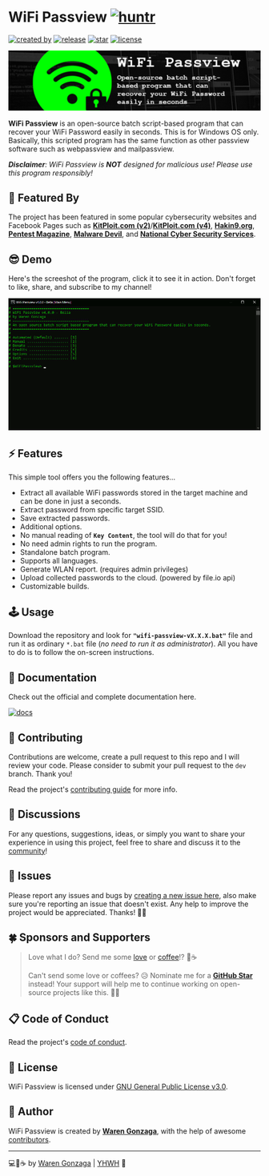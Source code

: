 # WiFi Passview [![huntr](https://cdn.huntr.dev/huntr_security_badge_mono.svg)](https://huntr.dev)

[![created by](https://img.shields.io/badge/created%20by-Waren%20Gonzaga-blue.svg?longCache=true&style=flat-square)](https://github.com/warengonzaga) [![release](https://img.shields.io/github/release/warengonzaga/wifi-passview.svg?style=flat-square)](https://github.com/warengonzaga/wifi-passview/releases) [![star](https://img.shields.io/github/stars/warengonzaga/wifi-passview.svg?style=flat-square)](https://github.com/warengonzaga/wifi-passview/stargazers) [![license](https://img.shields.io/github/license/warengonzaga/wifi-passview.svg?style=flat-square)](https://github.com/warengonzaga/wifi-passview/blob/main/license)

![Official Icon](.github/image/repo-banner.jpg)

**WiFi Passview** is an open-source batch script-based program that can recover your WiFi Password easily in seconds. This is for Windows OS only. Basically, this scripted program has the same function as other passview software such as webpassview and mailpassview.

_**Disclaimer**: WiFi Passview is **NOT** designed for malicious use! Please use this program responsibly!_

## 💖 Featured By

The project has been featured in some popular cybersecurity websites and Facebook Pages such as **[KitPloit.com (v2)](https://www.kitploit.com/2020/03/wifi-passview-v20-open-source-batch.html)**/**[KitPloit.com (v4)](https://www.kitploit.com/2020/07/wifi-passview-v40-open-source-batch.html)**, **[Hakin9.org](https://hakin9.org/wifi-passview-an-open-source-batch-script-based-wifi-passview-for-windows)**, **[Pentest Magazine](https://pentestmag.com/wifi-passview)**, **[Malware Devil](https://www.malwaredevil.com/2020/07/13/wifi-passview-an-open-source-batch-script-based-wifi-passview-for-windows)**, and **[National Cyber Security Services](https://www.facebook.com/ncybersec/posts/1526004767570242)**.

## 😎 Demo

Here's the screeshot of the program, click it to see it in action. Don't forget to like, share, and subscribe to my channel!

[![screenshot](.github/image/screenshot-v4.gif)](https://youtu.be/eu1DUgwP2wM)

## ⚡ Features

This simple tool offers you the following features...

- Extract all available WiFi passwords stored in the target machine and can be done in just a seconds.
- Extract password from specific target SSID.
- Save extracted passwords.
- Additional options.
- No manual reading of **``Key Content``**, the tool will do that for you!
- No need admin rights to run the program.
- Standalone batch program.
- Supports all languages.
- Generate WLAN report. (requires admin privileges)
- Upload collected passwords to the cloud. (powered by file.io api)
- Customizable builds.

## 🕹️ Usage

Download the repository and look for **``"wifi-passview-vX.X.X.bat"``** file and run it as ordinary ``*.bat`` file (_no need to run it as administrator_). All you have to do is to follow the on-screen instructions.

## 📖 Documentation

Check out the official and complete documentation here.

[![docs](https://img.shields.io/badge/docs-docs.warengonzaga.com/wifi--passview-blue.svg?longCache=true&style=for-the-badge)](https://docs.warengonzaga.com/wifi-passview)

## 🎯 Contributing

Contributions are welcome, create a pull request to this repo and I will review your code. Please consider to submit your pull request to the `dev` branch. Thank you!

Read the project's [contributing guide](./CONTRIBUTING.md) for more info.

## 💬 Discussions

For any questions, suggestions, ideas, or simply you want to share your experience in using this project, feel free to share and discuss it to the [community](https://github.com/warengonzaga/wifi-passview/discussions)!

## 🐛 Issues

Please report any issues and bugs by [creating a new issue here](https://github.com/warengonzaga/wifi-passview/issues/new), also make sure you're reporting an issue that doesn't exist. Any help to improve the project would be appreciated. Thanks! 🙏✨

## 🍀 Sponsors and Supporters

> Love what I do? Send me some [love](https://github.com/sponsors/warengonzaga) or [coffee](https://buymeacoff.ee/warengonzaga)!? 💖☕
>
> Can't send some love or coffees? 😥 Nominate me for a **[GitHub Star](https://stars.github.com/nominate)** instead!
> Your support will help me to continue working on open-source projects like this. 🙏😇

## 📋 Code of Conduct

Read the project's [code of conduct](./code_of_conduct.md).

## 📃 License

WiFi Passview is licensed under [GNU General Public License v3.0](https://opensource.org/licenses/GPL-3.0).

## 📝 Author

WiFi Passview is created by **[Waren Gonzaga](https://github.com/warengonzaga)**, with the help of awesome [contributors](https://github.com/warengonzaga/wifi-passview/graphs/contributors).

---

💻💖☕ by [Waren Gonzaga](https://warengonzaga.com) | [YHWH](https://youtu.be/9vh6Dz9oh8I?t=85) 🙏
